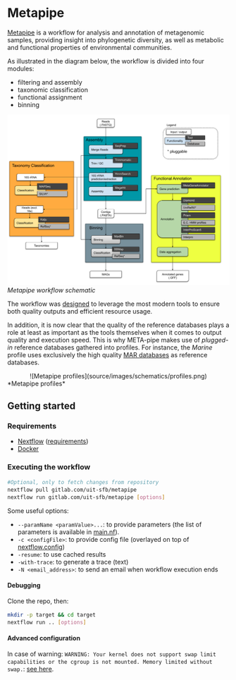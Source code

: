 # Metapipe

[Metapipe](https://gitlab.com/uit-sfb/metapipe) is a workflow for analysis and annotation of metagenomic samples,
providing insight into phylogenetic diversity, as well as metabolic and functional properties of environmental communities.

As illustrated in the diagram below, the workflow is divided into four modules:
  - filtering and assembly
  - taxonomic classification
  - functional assignment
  - binning

![Metapipe workflow](source/images/schematics/agnostic_metapipe_bioinf_pipeline.png)  
*Metapipe workflow schematic*

The workflow was [designed](https://munin.uit.no/handle/10037/11180) to leverage the most modern tools to 
ensure both quality outputs and efficient resource usage.

In addition, it is now clear that the quality of the reference databases plays a role at least as important
as the tools themselves when it comes to output quality and execution speed.
This is why META-pipe makes use of *plugged-in* reference databases gathered into profiles.
For instance, the *Marine* profile uses exclusively the high quality [MAR databases](https://mmp.sfb.uit.no/databases/) as reference databases.

<div align="center">
  ![Metapipe profiles](source/images/schematics/profiles.png)  
</div>
*Metapipe profiles*

## Getting started

### Requirements

- [Nextflow](https://www.nextflow.io/docs/latest/getstarted.html#installation) ([requirements](https://www.nextflow.io/docs/latest/getstarted.html#requirements))
- [Docker](https://docs.docker.com/get-docker/)

### Executing the workflow

```bash
#Optional, only to fetch changes from repository
nextflow pull gitlab.com/uit-sfb/metapipe
nextflow run gitlab.com/uit-sfb/metapipe [options]
```

Some useful options:
- `--paramName <paramValue>...`: to provide parameters (the list of parameters is available in [main.nf](main.nf)).
- `-c <configFile>`: to provide config file (overlayed on top of [nextflow.config](nextflow.config))
- `-resume`: to use cached results
- `-with-trace`: to generate a trace (text)
- `-N <email_address>`: to send an email when workflow execution ends

#### Debugging

Clone the repo, then:
```bash
mkdir -p target && cd target
nextflow run .. [options]
```

#### Advanced configuration

In case of warning: `WARNING: Your kernel does not support swap limit capabilities or the cgroup is not mounted. Memory limited without swap.`:
[see here](https://www.serverlab.ca/tutorials/containers/docker/how-to-limit-memory-and-cpu-for-docker-containers/).

